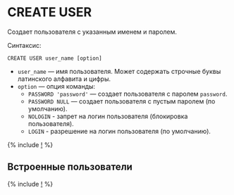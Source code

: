 # CREATE USER

Создает пользователя с указанным именем и паролем.

Синтаксис:

```yql
CREATE USER user_name [option]
```

* `user_name` — имя пользователя. Может содержать строчные буквы латинского алфавита и цифры.
* `option` — опция команды:
  * `PASSWORD 'password'` — создает пользователя с паролем `password`.
  * `PASSWORD NULL` — создает пользователя с пустым паролем (по умолчанию).
  * `NOLOGIN` - запрет на логин пользователя (блокировка пользователя).
  * `LOGIN` - разрешение на логин пользователя (по умолчанию).

{% include [!](../../../_includes/do-not-create-users-in-ldap.md) %}

## Встроенные пользователи

{% include [!](../_includes/initial_groups_and_users.md) %}
